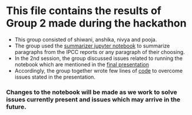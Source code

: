 # This file contains the results of Group 2 made during the hackathon
- This group consisted of shiwani, anshika, nivya and pooja.
- The group used the [summarizer jupyter notebook](https://github.com/petermr/semanticClimate/blob/main/Summarization/summarization.ipynb) to summarize paragraphs from the IPCC reports or any paragraph of their choosing.
- In the 2nd session, the group discussed issues related to running the notebook which are mentioned in the [final presentation](https://github.com/petermr/semanticClimate/blob/main/climate-knowledge-hunt-hackathon-material/Group_2/Group2_hackthon.pptx)
- Accordingly, the group together wrote few lines of [code](https://github.com/petermr/semanticClimate/blob/main/climate-knowledge-hunt-hackathon-material/Group_2/hackathon_code_group2.py) to overcome issues stated in the presentation.

### Changes to the notebook will be made as we work to solve issues currently present and issues which may arrive in the future. 
